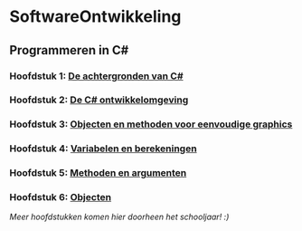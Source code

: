 # SoftwareOntwikkeling
## Programmeren in C#
### Hoofdstuk 1: [De achtergronden van C#](https://github.com/MathiasV-immalle/portfolio/blob/master/EigenNotities/Hoofdstuk1.md)
### Hoofdstuk 2: [De C# ontwikkelomgeving](https://github.com/MathiasV-immalle/portfolio/blob/master/EigenNotities/Hoofdstuk2.md)
### Hoofdstuk 3: [Objecten en methoden voor eenvoudige graphics](https://github.com/MathiasV-immalle/portfolio/blob/master/EigenNotities/Hoofdstuk3.md)
### Hoofdstuk 4: [Variabelen en berekeningen](https://github.com/MathiasV-immalle/portfolio/blob/master/EigenNotities/Hoofdstuk4.md)
### Hoofdstuk 5: [Methoden en argumenten](https://github.com/MathiasV-immalle/portfolio/blob/master/EigenNotities/Hoofdstuk5.md)
### Hoofdstuk 6: [Objecten](https://github.com/MathiasV-immalle/portfolio/blob/master/EigenNotities/Hoofdstuk6.md)
*Meer hoofdstukken komen hier doorheen het schooljaar! :)*
